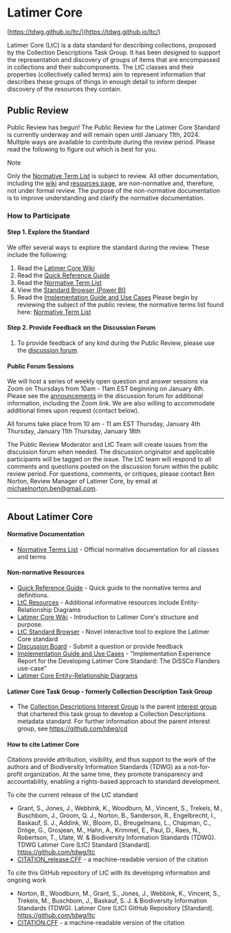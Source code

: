 # Latimer Core
[https://tdwg.github.io/ltc/](https://tdwg.github.io/ltc/)

Latimer Core (LtC) is a data standard for describing collections, proposed by the Collection Descriptions Task Group. It has been designed to support the representation and discovery of groups of items that are encompassed in collections and their subcomponents. The LtC classes and their properties (collectively called terms) aim to represent information that describes these groups of things in enough detail to inform deeper discovery of the resources they contain.

## Public Review
Public Review has begun! 
The Public Review for the Latimer Core Standard is currently underway and will remain open until January 11th, 2024. Multiple ways are available to contribute during the review period. Please read the following to figure out which is best for you.

> [!NOTE]
> Only the [Normative Term List](https://tdwg.github.io/ltc/terms/index.html) is subject to review. All other documentation, including the [wiki](https://github.com/tdwg/ltc/wiki/1.-Overview-of-Latimer-Core) and [resources page](https://tdwg.github.io/ltc/resources/index.html), are non-normative and, therefore, not under formal review. The purpose of the non-normative documentation is to improve understanding and clarify the normative documentation.

### How to Participate

#### Step 1. Explore the Standard
We offer several ways to explore the standard during the review. These include the following: 
1. Read the [Latimer Core Wiki](https://github.com/tdwg/ltc/wiki)
2. Read the [Quick Reference Guide](https://tdwg.github.io/ltc/quick-reference/) 
3. Read the [Normative Term List](https://tdwg.github.io/ltc/terms/)
4. View the [Standard Browser (Power BI)](https://rebrand.ly/tdwg-cd-standard-browser)
5. Read the [Implementation Guide and Use Cases](https://biss.pensoft.net/article/113766/)
Please begin by reviewing the subject of the public review, the normative terms list found here: [Normative Term List](https://tdwg.github.io/ltc/terms/)

#### Step 2. Provide Feedback on the Discussion Forum
1. To provide feedback of any kind during the Public Review, please use the [discussion forum](https://github.com/tdwg/ltc/discussions).  

#### Public Forum Sessions
We will host a series of weekly open question and answer sessions via Zoom on Thursdays from 10am - 11am EST beginning on January 4th. Please see the [announcements](https://github.com/tdwg/ltc/discussions/categories/announcements) in the discussion forum for additional information, including the Zoom link. We are also willing to accommodate additional times upon request (contact below).  

All forums take place from 10 am - 11 am EST
Thursday, January 4th
Thursday, January 11th
Thursday, January 18th

The Public Review Moderator and LtC Team will create issues from the discussion forum when needed. The discussion originator and applicable participants will be tagged on the issue. The LtC team will respond to all comments and questions posted on the discussion forum within the public review period.
For questions, comments, or critiques, please contact Ben Norton, Review Manager of Latimer Core, by email at [michaelnorton.ben@gmail.com](mailto:michaelnorton.ben@gmail.com).

---
## About Latimer Core
#### Normative Documentation
- [Normative Terms List](https://tdwg.github.io/ltc/terms/) - Official normative documentation for all classes and terms

#### Non-normative Resources <a name="non-norm"></a>
- [Quick Reference Guide](https://tdwg.github.io/ltc/quick-reference/) - Quick guide to the normative terms and definitions.
- [LtC Resources](https://tdwg.github.io/ltc/quick-reference/) - Additional informative resources include Entity-Relationship Diagrams
- [Latimer Core Wiki](https://github.com/tdwg/ltc/wiki) - Introduction to Latimer Core's structure and purpose.
- [LtC Standard Browser](https://rebrand.ly/tdwg-cd-standard-browser) - Novel interactive tool to explore the Latimer Core standard
- [Discussion Board](https://github.com/tdwg/ltc/discussions) - Submit a question or provide feedback
- [Implementation Guide and Use Cases](https://biss.pensoft.net/article/113766/) - "Implementation Experience Report for the Developing Latimer Core Standard: The DiSSCo Flanders use-case"
- [Latimer Core Entity-Relationship Diagrams](https://tdwg.github.io/ltc/resources/index.html)
  
#### Latimer Core Task Group - formerly Collection Description Task Group
- The [Collection Descriptions Interest Group](https://www.tdwg.org/community/cd/) is the parent [interest group](https://www.tdwg.org/about/process/) that chartered this task group to develop a Collection Descriptions metadata standard. For further information about the parent interest group, see https://github.com/tdwg/cd

#### How to cite Latimer Core
Citations provide attribution, visibility, and thus support to the work of the authors and of Biodiversity Information Standards (TDWG) as a not-for-profit organization. At the same time, they promote transparency and accountability, enabling a rights-based approach to standard development.

To cite the current release of the LtC standard
- Grant, S., Jones, J., Webbink, K., Woodburn, M., Vincent, S., Trekels, M., Buschbom, J., Groom, Q. J., Norton, B., Sanderson, R., Engelbrecht, I., Baskauf, S. J., Addink, W., Bloom, D., Breugelmans, L., Chapman, C., Dröge, G., Grosjean, M., Hahn, A., Krimmel, E., Paul, D., Raes, N., Robertson, T., Ulate, W. & Biodiversity Information Standards (TDWG). TDWG Latimer Core (LtC) Standard [Standard]. https://github.com/tdwg/ltc
- [CITATION_release.CFF](https://github.com/tdwg/ltc/blob/main/CITATION_release.cff) - a machine-readable version of the citation

To cite this GitHub repository of LtC with its developing information and ongoing work
- Norton, B., Woodburn, M., Grant, S., Jones, J., Webbink, K., Vincent, S., Trekels, M., Buschbom, J., Baskauf, S. J. & Biodiversity Information Standards (TDWG). Latimer Core (LtC) GitHub Repository [Standard]. https://github.com/tdwg/ltc
- [CITATION.CFF](https://github.com/tdwg/ltc/blob/main/CITATION.cff) - a machine-readable version of the citation
